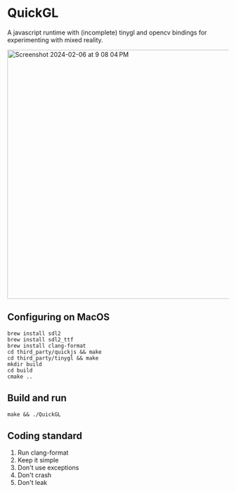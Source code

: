 # QuickGL

A javascript runtime with (incomplete) tinygl and opencv bindings for experimenting with mixed reality.

<img width="566" alt="Screenshot 2024-02-06 at 9 08 04 PM" src="https://github.com/bnolan/quickgl/assets/17499/2b099ffe-1d4a-4ce5-a8e1-fd51f8430596">


## Configuring on MacOS

    brew install sdl2
    brew install sdl2_ttf
    brew install clang-format
    cd third_party/quickjs && make
    cd third_party/tinygl && make
    mkdir build
    cd build
    cmake ..

## Build and run

    make && ./QuickGL

## Coding standard

1. Run clang-format
2. Keep it simple
3. Don't use exceptions
4. Don't crash
5. Don't leak
